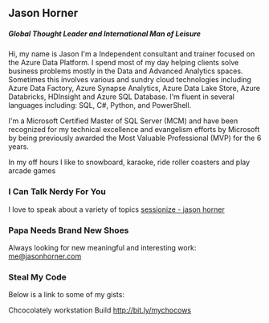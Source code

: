 ## Jason Horner

##### Global Thought Leader and International Man of Leisure

Hi, my name is Jason I'm a Independent consultant and trainer focused on the Azure Data Platform. I spend most of my day helping clients solve business problems mostly in the Data and Advanced Analytics spaces. Sometimes this involves various and sundry cloud technologies including Azure Data Factory, Azure Synapse Analytics, Azure Data Lake Store, Azure Databricks, HDInsight and Azure SQL Database. I'm fluent in several languages including: SQL, C#, Python, and PowerShell.

I'm a Microsoft Certified Master of SQL Server (MCM) and have been recognized for my technical excellence and evangelism efforts by Microsoft by being previously awarded the Most Valuable Professional (MVP) for the 6 years.

In my off hours I like to snowboard, karaoke, ride roller coasters and play arcade games


### I Can Talk Nerdy For You
I love to speak about a variety of topics 
[sessionize - jason horner](https://sessionize.com/jason-horner/)


### Papa Needs Brand New Shoes
Always looking for new meaningful and interesting work: 
[me@jasonhorner.com](mailto:me@jasonhorner.com)

### Steal My Code
Below is a link to some of my gists: 

Chcocolately workstation Build
http://bit.ly/mychocows

<!--
**jasonhorner/jasonhorner** is a ✨ _special_ ✨ repository because its `README.md` (this file) appears on your GitHub profile.

Here are some ideas to get you started:

- 🔭 I’m currently working on ...
- 🌱 I’m currently learning ...
- 👯 I’m looking to collaborate on ...
- 🤔 I’m looking for help with ...
- 💬 Ask me about ...
- 📫 How to reach me: ...
- 😄 Pronouns: ...
- ⚡ Fun fact: ...
-->
